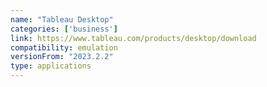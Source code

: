 ```yaml
---
name: "Tableau Desktop"
categories: ['business']
link: https://www.tableau.com/products/desktop/download
compatibility: emulation
versionFrom: "2023.2.2"
type: applications
---
```



